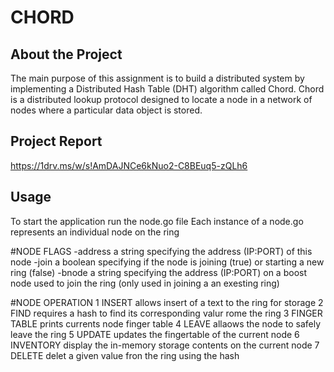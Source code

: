 # CHORD
## About the Project
The main purpose of this assignment is to build a distributed system by implementing a Distributed Hash Table (DHT) algorithm called Chord. Chord is a distributed lookup protocol designed to locate a node in a network of nodes where a particular data object is stored. 
## Project Report
https://1drv.ms/w/s!AmDAJNCe6kNuo2-C8BEuq5-zQLh6
## Usage
To start the application run the node.go file
Each instance of a node.go represents an individual node on the ring

#NODE FLAGS
	-address		a string specifying the address (IP:PORT) of this node
	-join			a boolean specifying if the node is joining (true) or starting a new ring (false)
	-bnode			a string specifying the address (IP:PORT) on a boost node used to join the ring (only used in joining a an exesting ring)
	
#NODE OPERATION
	1 INSERT			allows insert of a text to the ring for storage
	2 FIND				requires a hash to find its corresponding valur rome the ring
	3 FINGER TABLE		prints currents node finger table
	4 LEAVE				allaows the node to safely leave the ring
	5 UPDATE			updates the fingertable of the current node
	6 INVENTORY			display the in-memory storage contents on the current node
	7 DELETE			delet a given value fron the ring using the hash

